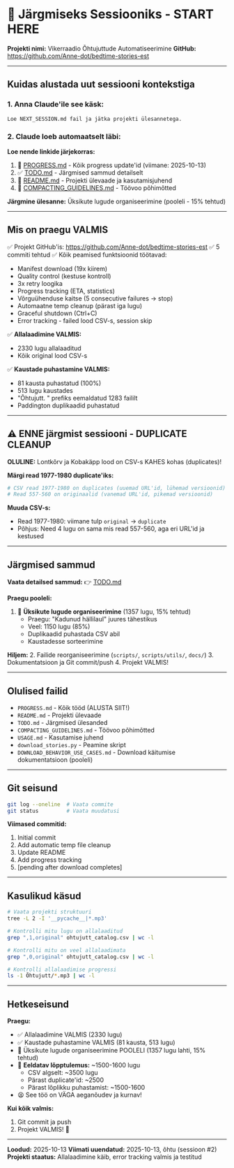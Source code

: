 # 🚀 Järgmiseks Sessiooniks - START HERE

**Projekti nimi:** Vikerraadio Õhtujuttude Automatiseerimine
**GitHub:** https://github.com/Anne-dot/bedtime-stories-est

---

## Kuidas alustada uut sessiooni kontekstiga

### 1. Anna Claude'ile see käsk:

```
Loe NEXT_SESSION.md fail ja jätka projekti ülesannetega.
```

### 2. Claude loeb automaatselt läbi:

**Loe nende linkide järjekorras:**
1. 📅 [PROGRESS.md](./PROGRESS.md) - Kõik progress update'id (viimane: 2025-10-13)
2. ✅ [TODO.md](./TODO.md) - Järgmised sammud detailselt
3. 📖 [README.md](./README.md) - Projekti ülevaade ja kasutamisjuhend
4. 🎯 [COMPACTING_GUIDELINES.md](./COMPACTING_GUIDELINES.md) - Töövoo põhimõtted

**Järgmine ülesanne:** Üksikute lugude organiseerimine (pooleli - 15% tehtud)

---

## Mis on praegu VALMIS

✅ Projekt GitHub'is: https://github.com/Anne-dot/bedtime-stories-est
✅ 5 commiti tehtud
✅ Kõik peamised funktsioonid töötavad:
   - Manifest download (19x kiirem)
   - Quality control (kestuse kontroll)
   - 3x retry loogika
   - Progress tracking (ETA, statistics)
   - Võrguühenduse kaitse (5 consecutive failures → stop)
   - Automaatne temp cleanup (pärast iga lugu)
   - Graceful shutdown (Ctrl+C)
   - Error tracking - failed lood CSV-s, session skip

✅ **Allalaadimine VALMIS:**
   - 2330 lugu allalaaditud
   - Kõik original lood CSV-s

✅ **Kaustade puhastamine VALMIS:**
   - 81 kausta puhastatud (100%)
   - 513 lugu kaustades
   - "Õhtujutt. " prefiks eemaldatud 1283 faililt
   - Paddington duplikaadid puhastatud

---

## ⚠️ ENNE järgmist sessiooni - DUPLICATE CLEANUP

**OLULINE:** Lontkõrv ja Kobakäpp lood on CSV-s KAHES kohas (duplicates)!

**Märgi read 1977-1980 duplicate'iks:**
```bash
# CSV read 1977-1980 on duplicates (uuemad URL'id, lühemad versioonid)
# Read 557-560 on originaalid (vanemad URL'id, pikemad versioonid)
```

**Muuda CSV-s:**
- Read 1977-1980: viimane tulp `original` → `duplicate`
- Põhjus: Need 4 lugu on sama mis read 557-560, aga eri URL'id ja kestused

---

## Järgmised sammud

**Vaata detailsed sammud:** 👉 [TODO.md](./TODO.md)

**Praegu pooleli:**
1. 🔨 **Üksikute lugude organiseerimine** (1357 lugu, 15% tehtud)
   - Praegu: "Kadunud hällilaul" juures tähestikus
   - Veel: 1150 lugu (85%)
   - Duplikaadid puhastada CSV abil
   - Kaustadesse sorteerimine

**Hiljem:**
2. Failide reorganiseerimine (`scripts/`, `scripts/utils/`, `docs/`)
3. Dokumentatsioon ja Git commit/push
4. Projekt VALMIS!

---

## Olulised failid

- `PROGRESS.md` - Kõik tööd (ALUSTA SIIT!)
- `README.md` - Projekti ülevaade
- `TODO.md` - Järgmised ülesanded
- `COMPACTING_GUIDELINES.md` - Töövoo põhimõtted
- `USAGE.md` - Kasutamise juhend
- `download_stories.py` - Peamine skript
- `DOWNLOAD_BEHAVIOR_USE_CASES.md` - Download käitumise dokumentatsioon (pooleli)

---

## Git seisund

```bash
git log --oneline  # Vaata commite
git status         # Vaata muudatusi
```

**Viimased commitid:**
1. Initial commit
2. Add automatic temp file cleanup
3. Update README
4. Add progress tracking
5. [pending after download completes]

---

## Kasulikud käsud

```bash
# Vaata projekti struktuuri
tree -L 2 -I '__pycache__|*.mp3'

# Kontrolli mitu lugu on allalaaditud
grep ",1,original" ohtujutt_catalog.csv | wc -l

# Kontrolli mitu on veel allalaadimata
grep ",0,original" ohtujutt_catalog.csv | wc -l

# Kontrolli allalaadimise progressi
ls -1 Õhtujutt/*.mp3 | wc -l
```

---

## Hetkeseisund

**Praegu:**
- ✅ Allalaadimine VALMIS (2330 lugu)
- ✅ Kaustade puhastamine VALMIS (81 kausta, 513 lugu)
- 🔨 Üksikute lugude organiseerimine POOLELI (1357 lugu lahti, 15% tehtud)
- 🎯 **Eeldatav lõpptulemus:** ~1500-1600 lugu
  - CSV algselt: ~3500 lugu
  - Pärast duplicate'id: ~2500
  - Pärast lõplikku puhastamist: ~1500-1600
- 😫 See töö on VÄGA aeganõudev ja kurnav!

**Kui kõik valmis:**
1. Git commit ja push
2. Projekt VALMIS! 🎉

---

**Loodud:** 2025-10-13
**Viimati uuendatud:** 2025-10-13, õhtu (sessioon #2)
**Projekti staatus:** Allalaadimine käib, error tracking valmis ja testitud
